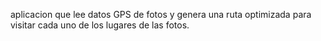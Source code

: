 aplicacion que lee datos GPS de fotos y genera una ruta optimizada para visitar cada uno de los lugares de las fotos.